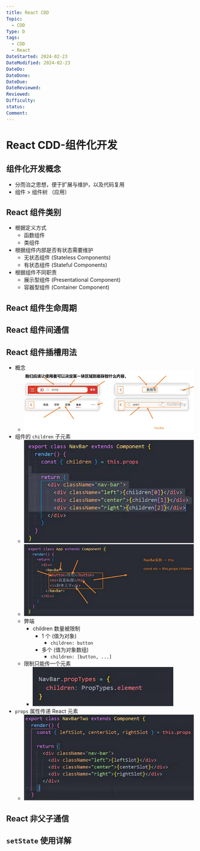 ```yaml
---
title: React CDD
Topic:
  - CDD
Type: D
tags:
  - CDD
  - React
DateStarted: 2024-02-23
DateModified: 2024-02-23
DateDo:
DateDone:
DateDue:
DateReviewed:
Reviewed:
Difficulty:
status:
Comment:
---
```


# React CDD-组件化开发

## 组件化开发概念

- 分而治之思想，便于扩展与维护，以及代码复用
- 组件 > 组件树 （应用）

## React 组件类别

- 根据定义方式
  - 函数组件
  - 类组件
- 根据组件内部是否有状态需要维护
  - 无状态组件 (Stateless Components)
  - 有状态组件 (Stateful Components)
- 根据组件不同职责
  - 展示型组件 (Presentational Component)
  - 容器型组件 (Container Component)

## React 组件生命周期

## React 组件间通信

## React 组件插槽用法

- 概念
  - ![](./z-Assets/z-React-CDD-组件插槽用法.png)
- 组件的 `children` 子元素
  - ![](./z-Assets/React-CDD-插槽-children.png)
  - ![](./z-Assets/React-CDD-children.png)
  - 弊端
    - children 数量被限制
      - 1 个 (值为对象)
        - `children: button`
      - 多个 (值为对象数组)
        - `children: [button, ...]`
  - 限制只能传一个元素
    - ![](./z-Assets/React-CDD-children-1.png)
- `props` 属性传递 React 元素
  - ![](./z-Assets/React-CDD-props.png)

## React 非父子通信

## `setState` 使用详解
